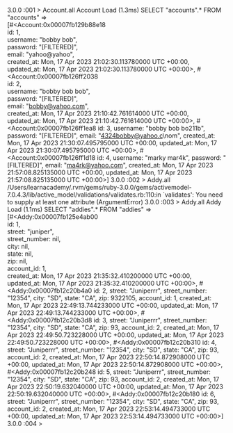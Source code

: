 3.0.0 :001 > Account.all
  Account Load (1.3ms)  SELECT "accounts".* FROM "accounts"
 =>                                                            
[#<Account:0x00007fb129b88e18                                  
  id: 1,                                                       
  username: "bobby bob",                                       
  password: "[FILTERED]",                                      
  email: "yahoo@yahoo",                                        
  created_at: Mon, 17 Apr 2023 21:02:30.113780000 UTC +00:00,  
  updated_at: Mon, 17 Apr 2023 21:02:30.113780000 UTC +00:00>, 
 #<Account:0x00007fb126ff2038                                  
  id: 2,                                                       
  username: "bobby bob bob",                                   
  password: "[FILTERED]",                                      
  email: "bobby@yahoo.com",                                    
  created_at: Mon, 17 Apr 2023 21:10:42.761614000 UTC +00:00,  
  updated_at: Mon, 17 Apr 2023 21:10:42.761614000 UTC +00:00>,
 #<Account:0x00007fb126ff1ea8
  id: 3,
  username: "bobby bob bo211b",
  password: "[FILTERED]",
  email: "4324bobby@yahoo.c\nom",
  created_at: Mon, 17 Apr 2023 21:30:07.495795000 UTC +00:00,
  updated_at: Mon, 17 Apr 2023 21:30:07.495795000 UTC +00:00>,
 #<Account:0x00007fb126ff1d18
  id: 4,
  username: "marky mar4k",
  password: "[FILTERED]",
  email: "ma4rk@yahoo.com",
  created_at: Mon, 17 Apr 2023 21:57:08.825135000 UTC +00:00,
  updated_at: Mon, 17 Apr 2023 21:57:08.825135000 UTC +00:00>] 
3.0.0 :002 > Addy.all
/Users/learnacademy/.rvm/gems/ruby-3.0.0/gems/activemodel-7.0.4.3/lib/active_model/validations/validates.rb:110:in `validates': You need to supply at least one attribute (ArgumentError)
3.0.0 :003 > Addy.all
  Addy Load (1.1ms)  SELECT "addies".* FROM "addies"
 =>                                                
[#<Addy:0x00007fb125e4ab00                         
  id: 1,                           
  street: "juniper",               
  street_number: nil,              
  city: nil,                       
  state: nil,                      
  zip: nil,                        
  account_id: 1,                   
  created_at: Mon, 17 Apr 2023 21:35:32.410200000 UTC +00:00,
  updated_at: Mon, 17 Apr 2023 21:35:32.410200000 UTC +00:00>,
 #<Addy:0x00007fb12c20b4a0
  id: 2,
  street: "Juniperrr",
  street_number: "12354",
  city: "SD",
  state: "CA",
  zip: 9322105,
  account_id: 1,
  created_at: Mon, 17 Apr 2023 22:49:13.744233000 UTC +00:00,
  updated_at: Mon, 17 Apr 2023 22:49:13.744233000 UTC +00:00>,
 #<Addy:0x00007fb12c20b3d8
  id: 3,
  street: "Juniperrr",
  street_number: "12354",
  city: "SD",
  state: "CA",
  zip: 93,
  account_id: 2,
  created_at: Mon, 17 Apr 2023 22:49:50.723228000 UTC +00:00,
  updated_at: Mon, 17 Apr 2023 22:49:50.723228000 UTC +00:00>,
 #<Addy:0x00007fb12c20b310
  id: 4,
  street: "Juniperrr",
  street_number: "12354",
  city: "SD",
  state: "CA",
  zip: 93,
  account_id: 2,
  created_at: Mon, 17 Apr 2023 22:50:14.872908000 UTC +00:00,
  updated_at: Mon, 17 Apr 2023 22:50:14.872908000 UTC +00:00>,
 #<Addy:0x00007fb12c20b248
  id: 5,
  street: "Juniperrr",
  street_number: "12354",
  city: "SD",
  state: "CA",
  zip: 93,
  account_id: 2,
  created_at: Mon, 17 Apr 2023 22:50:19.632040000 UTC +00:00,
  updated_at: Mon, 17 Apr 2023 22:50:19.632040000 UTC +00:00>,
 #<Addy:0x00007fb12c20b180
  id: 6,
  street: "Juniperrr",
  street_number: "12354",
  city: "SD",
  state: "CA",
  zip: 93,
  account_id: 2,
  created_at: Mon, 17 Apr 2023 22:53:14.494733000 UTC +00:00,
  updated_at: Mon, 17 Apr 2023 22:53:14.494733000 UTC +00:00>] 
3.0.0 :004 > 
